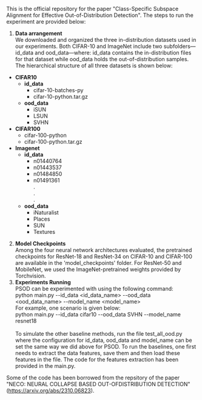 This is the official repository for the paper "Class-Specific Subspace Alignment for Effective
Out-of-Distribution Detection". The steps to run the experiment are provided below:

1. **Data arrangement**<br>
We downloaded and organized the three in-distribution datasets used in our experiments. Both CIFAR-10 and ImageNet include two subfolders—id_data and ood_data—where:
id_data contains the in-distribution files for that dataset while ood_data holds the out-of-distribution samples. The hierarchical structure of all three datasets is shown below:

- **CIFAR10**
  - **id_data**
    - cifar-10-batches-py
    - cifar-10-python.tar.gz
  - **ood_data**
    - iSUN
    - LSUN
    - SVHN
- **CIFAR100**
  - cifar-100-python
  - cifar-100-python.tar.gz
- **Imagenet**
  - **id_data**
    - n01440764
    - n01443537
    - n01484850
    - n01491361 <br>
          . <br>
          . <br>
          . <br>
  - **ood_data**
    - iNaturalist
    - Places
    - SUN
    - Textures
2. **Model Checkpoints**<br>
Among the four neural network architectures evaluated, the pretrained checkpoints for ResNet-18 and ResNet-34 on CIFAR-10 and CIFAR-100 are available in the 'model_checkpoints' folder.
For ResNet-50 and MobileNet, we used the ImageNet-pretrained weights provided by Torchvision.
3. **Experiments Running**<br>
PSOD can be experimented with using the following command:<br>
python main.py --id_data <id_data_name> --ood_data <ood_data_name>  --model_name <model_name><br>
For example, one scenario is given below:<br>
python main.py --id_data cifar10 --ood_data SVHN  --model_name resnet18 <br><br>
To simulate the other baseline methods, run the file test_all_ood.py where the configuration for id_data, ood_data and model_name can be set the same way we did above for PSOD. To run the baselines, one first needs to extract the data features, save them and then load these features in the file. The code for the features extraction has been provided in the main.py.  




Some of the code has been borrowed from the repsitory of the paper "NECO: NEURAL COLLAPSE BASED OUT-OFDISTRIBUTION DETECTION" (https://arxiv.org/abs/2310.06823).
